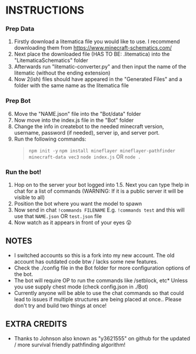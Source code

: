 # INSTRUCTIONS
### Prep Data
1. Firstly download a litematica file you would like to use. I recommend downloading them from https://www.minecraft-schematics.com/
2. Next place the downloaded file (HAS TO BE: .litematica) into the "LitematicaSchematics" folder
3. Afterwards run "litematic-converter.py" and then input the name of the litematic (without the ending extension)
4. Now 2(ish) files should have appeared in the "Generated Files" and a folder with the same name as the litematica file

### Prep Bot
6. Move the "NAME.json" file into the "Bot/data" folder
7. Now move into the index.js file in the "Bot" folder
8. Change the info in createbot to the needed minecraft version, username, password (if needed), server ip, and server port.
9. Run the following commands:
   > `npm init -y`
   > `npm install mineflayer mineflayer-pathfinder minecraft-data vec3`
   > `node index.js` OR `node .`

### Run the bot!
1. Hop on to the server your bot logged into
1.5. Next you can type !help in chat for a list of commands (WARNING: If it is a public server it will be visible to all)
2. Position the bot where you want the model to spawn
3. Now send in chat `!commands FILENAME` E.g. `!commands test` and this will use that `NAME.json` OR `test.json` file
4. Now watch as it appears in front of your eyes 😲

## NOTES
- I switched accounts so this is a fork into my new account. The old account has outdated code btw / lacks some new features.
- Check the ./config file in the Bot folder for more configuration options of the bot.
- The bot will require OP to run the commands like /setblock, etc* Unless you use supply chest mode (check config.json in ./Bot)
- Currently anyone will be able to use the chat commands so that could lead to issues if multiple structures are being placed at once.. Please don't try and build two things at once!

## EXTRA CREDITS
- Thanks to Johnson also known as "y3621555" on github for the updated / more survival friendly pathfinding algorithm!